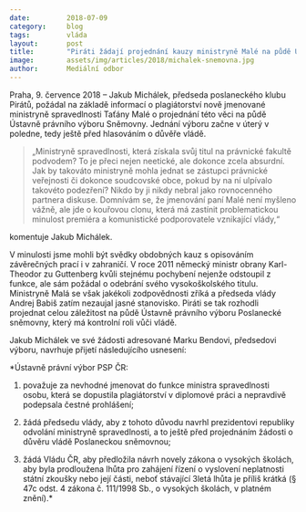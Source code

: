 ```yaml
---
date:         2018-07-09
category:     blog
tags:         vláda
layout:       post
title:        "Piráti žádají projednání kauzy ministryně Malé na půdě Ústavně právního výboru Sněmovny"
image:        assets/img/articles/2018/michalek-snemovna.jpg
author:       Mediální odbor
---
```



Praha, 9. července 2018 – Jakub Michálek, předseda poslaneckého klubu Pirátů, požádal na základě informací o plagiátorství nově jmenované ministryně spravedlnosti Taťány Malé o projednání této věci na půdě Ústavně právního výboru Sněmovny. Jednání výboru začne v úterý v poledne, tedy ještě před hlasováním o důvěře vládě.

> „Ministryně spravedlnosti, která získala svůj titul na právnické fakultě podvodem? To je přeci nejen neetické, ale dokonce zcela absurdní. Jak by takováto ministryně mohla jednat se zástupci právnické veřejnosti či dokonce soudcovské obce, pokud by na ní ulpívalo takovéto podezření? Nikdo by ji nikdy nebral jako rovnocenného partnera diskuse. Domnívám se, že jmenování paní Malé není myšleno vážně, ale jde o kouřovou clonu, která má zastínit problematickou minulost premiéra a komunistické podporovatele vznikající vlády,“ 

komentuje Jakub Michálek.

V minulosti jsme mohli být svědky obdobných kauz s opisováním závěrečných prací i v zahraničí. V roce 2011 německý ministr obrany Karl-Theodor zu Guttenberg kvůli stejnému pochybení nejenže odstoupil z funkce, ale sám požádal o odebrání svého vysokoškolského titulu. Ministryně Malá se však jakékoli zodpovědnosti zříká a předseda vlády Andrej Babiš zatím nezaujal jasné stanovisko. Piráti se tak rozhodli projednat celou záležitost na půdě Ústavně právního výboru Poslanecké sněmovny, který má kontrolní roli vůči vládě.

Jakub Michálek ve své žádosti adresované Marku Bendovi, předsedovi výboru, navrhuje přijetí následujícího usnesení:

*Ústavně právní výbor PSP ČR:

1. považuje za nevhodné jmenovat do funkce ministra spravedlnosti osobu, která se dopustila plagiátorství v diplomové práci a nepravdivě podepsala čestné prohlášení;

2. žádá předsedu vlády, aby z tohoto důvodu navrhl prezidentovi republiky odvolání ministryně spravedlnosti, a to ještě před projednáním žádosti o důvěru vládě Poslaneckou sněmovnou;

3. žádá Vládu ČR, aby předložila návrh novely zákona o vysokých školách, aby byla prodloužena lhůta pro zahájení řízení o vyslovení neplatnosti státní zkoušky nebo její části, neboť stávající 3letá lhůta je příliš krátká (§ 47c odst. 4 zákona č. 111/1998 Sb., o vysokých školách, v platném znění).*
